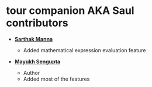 tour companion AKA Saul contributors
==============================

* **[Sarthak Manna](https://github.com/sarthakmanna)**

  * Added mathematical expression evaluation feature

* **[Mayukh Sengupta](https://github.com/mayukh45)**

  * Author
  * Added most of the features

